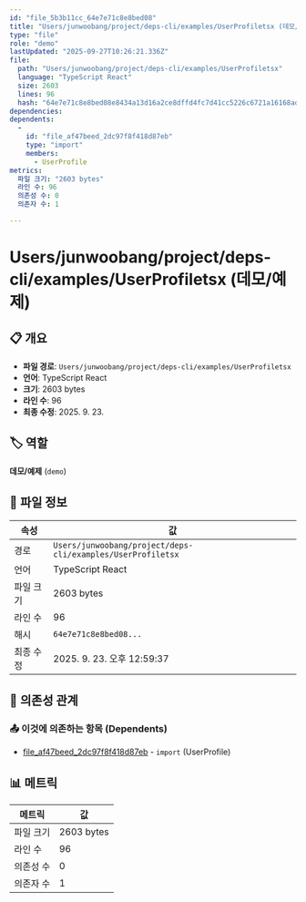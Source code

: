 ```yaml
---
id: "file_5b3b11cc_64e7e71c8e8bed08"
title: "Users/junwoobang/project/deps-cli/examples/UserProfiletsx (데모/예제)"
type: "file"
role: "demo"
lastUpdated: "2025-09-27T10:26:21.336Z"
file:
  path: "Users/junwoobang/project/deps-cli/examples/UserProfiletsx"
  language: "TypeScript React"
  size: 2603
  lines: 96
  hash: "64e7e71c8e8bed08e8434a13d16a2ce8dffd4fc7d41cc5226c6721a16168adb1"
dependencies:
dependents:
  -
    id: "file_af47beed_2dc97f8f418d87eb"
    type: "import"
    members:
      - UserProfile
metrics:
  파일 크기: "2603 bytes"
  라인 수: 96
  의존성 수: 0
  의존자 수: 1

---
```


# Users/junwoobang/project/deps-cli/examples/UserProfiletsx (데모/예제)

## 📋 개요

- **파일 경로**: `Users/junwoobang/project/deps-cli/examples/UserProfiletsx`
- **언어**: TypeScript React
- **크기**: 2603 bytes
- **라인 수**: 96
- **최종 수정**: 2025. 9. 23.

## 🏷️ 역할

**데모/예제** (`demo`)

## 📄 파일 정보

| 속성 | 값 |
|------|----|
| 경로 | `Users/junwoobang/project/deps-cli/examples/UserProfiletsx` |
| 언어 | TypeScript React |
| 파일 크기 | 2603 bytes |
| 라인 수 | 96 |
| 해시 | `64e7e71c8e8bed08...` |
| 최종 수정 | 2025. 9. 23. 오후 12:59:37 |

## 🔗 의존성 관계

### 📤 이것에 의존하는 항목 (Dependents)

- [file_af47beed_2dc97f8f418d87eb](file_af47beed_2dc97f8f418d87eb.md) - `import` (UserProfile)

## 📊 메트릭

| 메트릭 | 값 |
|--------|----|
| 파일 크기 | 2603 bytes |
| 라인 수 | 96 |
| 의존성 수 | 0 |
| 의존자 수 | 1 |


